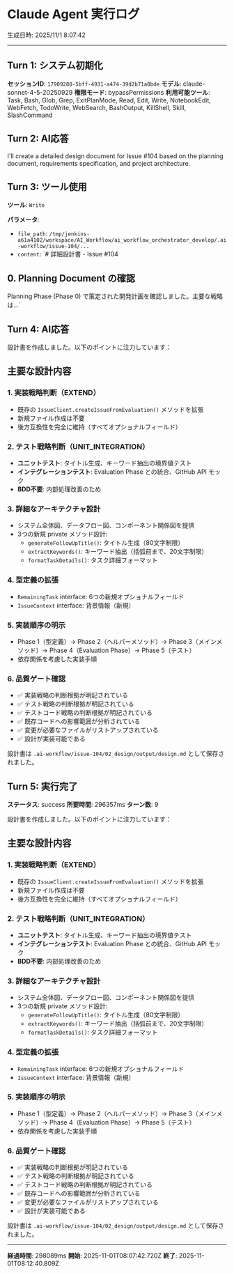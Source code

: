 # Claude Agent 実行ログ

生成日時: 2025/11/1 8:07:42

---

## Turn 1: システム初期化

**セッションID**: `17909280-5bff-4931-a474-39d2b71a8bde`
**モデル**: claude-sonnet-4-5-20250929
**権限モード**: bypassPermissions
**利用可能ツール**: Task, Bash, Glob, Grep, ExitPlanMode, Read, Edit, Write, NotebookEdit, WebFetch, TodoWrite, WebSearch, BashOutput, KillShell, Skill, SlashCommand

## Turn 2: AI応答

I'll create a detailed design document for Issue #104 based on the planning document, requirements specification, and project architecture.

## Turn 3: ツール使用

**ツール**: `Write`

**パラメータ**:
- `file_path`: `/tmp/jenkins-a61a4102/workspace/AI_Workflow/ai_workflow_orchestrator_develop/.ai-workflow/issue-104/...`
- `content`: `# 詳細設計書 - Issue #104

## 0. Planning Document の確認

Planning Phase (Phase 0) で策定された開発計画を確認しました。主要な戦略は...`

## Turn 4: AI応答

設計書を作成しました。以下のポイントに注力しています：

## 主要な設計内容

### 1. **実装戦略判断（EXTEND）**
- 既存の `IssueClient.createIssueFromEvaluation()` メソッドを拡張
- 新規ファイル作成は不要
- 後方互換性を完全に維持（すべてオプショナルフィールド）

### 2. **テスト戦略判断（UNIT_INTEGRATION）**
- **ユニットテスト**: タイトル生成、キーワード抽出の境界値テスト
- **インテグレーションテスト**: Evaluation Phase との統合、GitHub API モック
- **BDD不要**: 内部処理改善のため

### 3. **詳細なアーキテクチャ設計**
- システム全体図、データフロー図、コンポーネント関係図を提供
- 3つの新規 private メソッド設計:
  - `generateFollowUpTitle()`: タイトル生成（80文字制限）
  - `extractKeywords()`: キーワード抽出（括弧前まで、20文字制限）
  - `formatTaskDetails()`: タスク詳細フォーマット

### 4. **型定義の拡張**
- `RemainingTask` interface: 6つの新規オプショナルフィールド
- `IssueContext` interface: 背景情報（新規）

### 5. **実装順序の明示**
- Phase 1（型定義）→ Phase 2（ヘルパーメソッド）→ Phase 3（メインメソッド）→ Phase 4（Evaluation Phase）→ Phase 5（テスト）
- 依存関係を考慮した実装手順

### 6. **品質ゲート確認**
- ✅ 実装戦略の判断根拠が明記されている
- ✅ テスト戦略の判断根拠が明記されている
- ✅ テストコード戦略の判断根拠が明記されている
- ✅ 既存コードへの影響範囲が分析されている
- ✅ 変更が必要なファイルがリストアップされている
- ✅ 設計が実装可能である

設計書は `.ai-workflow/issue-104/02_design/output/design.md` として保存されました。

## Turn 5: 実行完了

**ステータス**: success
**所要時間**: 296357ms
**ターン数**: 9

設計書を作成しました。以下のポイントに注力しています：

## 主要な設計内容

### 1. **実装戦略判断（EXTEND）**
- 既存の `IssueClient.createIssueFromEvaluation()` メソッドを拡張
- 新規ファイル作成は不要
- 後方互換性を完全に維持（すべてオプショナルフィールド）

### 2. **テスト戦略判断（UNIT_INTEGRATION）**
- **ユニットテスト**: タイトル生成、キーワード抽出の境界値テスト
- **インテグレーションテスト**: Evaluation Phase との統合、GitHub API モック
- **BDD不要**: 内部処理改善のため

### 3. **詳細なアーキテクチャ設計**
- システム全体図、データフロー図、コンポーネント関係図を提供
- 3つの新規 private メソッド設計:
  - `generateFollowUpTitle()`: タイトル生成（80文字制限）
  - `extractKeywords()`: キーワード抽出（括弧前まで、20文字制限）
  - `formatTaskDetails()`: タスク詳細フォーマット

### 4. **型定義の拡張**
- `RemainingTask` interface: 6つの新規オプショナルフィールド
- `IssueContext` interface: 背景情報（新規）

### 5. **実装順序の明示**
- Phase 1（型定義）→ Phase 2（ヘルパーメソッド）→ Phase 3（メインメソッド）→ Phase 4（Evaluation Phase）→ Phase 5（テスト）
- 依存関係を考慮した実装手順

### 6. **品質ゲート確認**
- ✅ 実装戦略の判断根拠が明記されている
- ✅ テスト戦略の判断根拠が明記されている
- ✅ テストコード戦略の判断根拠が明記されている
- ✅ 既存コードへの影響範囲が分析されている
- ✅ 変更が必要なファイルがリストアップされている
- ✅ 設計が実装可能である

設計書は `.ai-workflow/issue-104/02_design/output/design.md` として保存されました。


---

**経過時間**: 298089ms
**開始**: 2025-11-01T08:07:42.720Z
**終了**: 2025-11-01T08:12:40.809Z